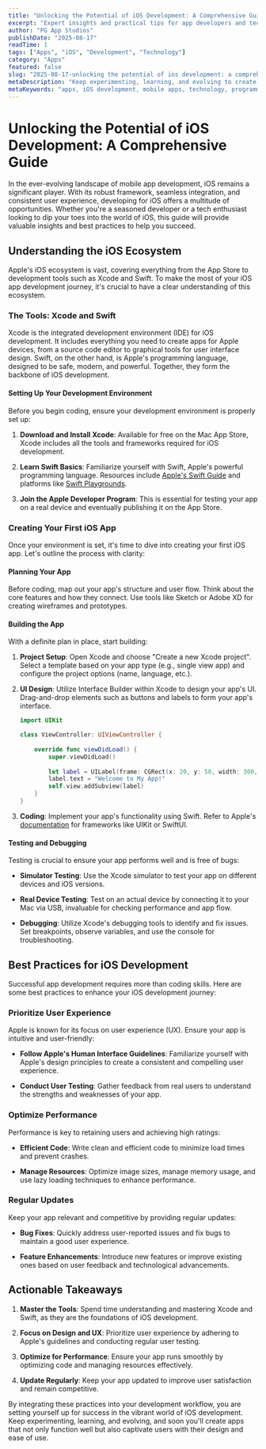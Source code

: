 ```yaml
---
title: "Unlocking the Potential of iOS Development: A Comprehensive Guide for Success"
excerpt: "Expert insights and practical tips for app developers and tech enthusiasts"
author: "PG App Studios"
publishDate: "2025-08-17"
readTime: 1
tags: ["Apps", "iOS", "Development", "Technology"]
category: "Apps"
featured: false
slug: "2025-08-17-unlocking the potential of ios development: a comprehensive guide for success"
metaDescription: "Keep experimenting, learning, and evolving to create captivating iOS apps that function well...."
metaKeywords: "apps, iOS development, mobile apps, technology, programming"
---
```

# Unlocking the Potential of iOS Development: A Comprehensive Guide

In the ever-evolving landscape of mobile app development, iOS remains a significant player. With its robust framework, seamless integration, and consistent user experience, developing for iOS offers a multitude of opportunities. Whether you're a seasoned developer or a tech enthusiast looking to dip your toes into the world of iOS, this guide will provide valuable insights and best practices to help you succeed.

## Understanding the iOS Ecosystem

Apple's iOS ecosystem is vast, covering everything from the App Store to development tools such as Xcode and Swift. To make the most of your iOS app development journey, it's crucial to have a clear understanding of this ecosystem.

### The Tools: Xcode and Swift

Xcode is the integrated development environment (IDE) for iOS development. It includes everything you need to create apps for Apple devices, from a source code editor to graphical tools for user interface design. Swift, on the other hand, is Apple's programming language, designed to be safe, modern, and powerful. Together, they form the backbone of iOS development.

#### Setting Up Your Development Environment

Before you begin coding, ensure your development environment is properly set up:

1. **Download and Install Xcode**: Available for free on the Mac App Store, Xcode includes all the tools and frameworks required for iOS development.
   
2. **Learn Swift Basics**: Familiarize yourself with Swift, Apple's powerful programming language. Resources include [Apple's Swift Guide](https://developer.apple.com/swift/) and platforms like [Swift Playgrounds](https://www.apple.com/swift/playgrounds/).

3. **Join the Apple Developer Program**: This is essential for testing your app on a real device and eventually publishing it on the App Store.

### Creating Your First iOS App

Once your environment is set, it's time to dive into creating your first iOS app. Let's outline the process with clarity:

#### Planning Your App

Before coding, map out your app's structure and user flow. Think about the core features and how they connect. Use tools like Sketch or Adobe XD for creating wireframes and prototypes.

#### Building the App

With a definite plan in place, start building:

1. **Project Setup**: Open Xcode and choose "Create a new Xcode project". Select a template based on your app type (e.g., single view app) and configure the project options (name, language, etc.).

2. **UI Design**: Utilize Interface Builder within Xcode to design your app's UI. Drag-and-drop elements such as buttons and labels to form your app's interface.

    ```swift
    import UIKit

    class ViewController: UIViewController {
      
        override func viewDidLoad() {
            super.viewDidLoad()
            
            let label = UILabel(frame: CGRect(x: 20, y: 50, width: 300, height: 40))
            label.text = "Welcome to My App!"
            self.view.addSubview(label)
        }
    }
    ```

3. **Coding**: Implement your app's functionality using Swift. Refer to Apple's [documentation](https://developer.apple.com/documentation) for frameworks like UIKit or SwiftUI.

#### Testing and Debugging

Testing is crucial to ensure your app performs well and is free of bugs:

- **Simulator Testing**: Use the Xcode simulator to test your app on different devices and iOS versions. 

- **Real Device Testing**: Test on an actual device by connecting it to your Mac via USB, invaluable for checking performance and app flow.

- **Debugging**: Utilize Xcode's debugging tools to identify and fix issues. Set breakpoints, observe variables, and use the console for troubleshooting.

## Best Practices for iOS Development

Successful app development requires more than coding skills. Here are some best practices to enhance your iOS development journey:

### Prioritize User Experience

Apple is known for its focus on user experience (UX). Ensure your app is intuitive and user-friendly:

- **Follow Apple's Human Interface Guidelines**: Familiarize yourself with Apple's design principles to create a consistent and compelling user experience.

- **Conduct User Testing**: Gather feedback from real users to understand the strengths and weaknesses of your app.

### Optimize Performance

Performance is key to retaining users and achieving high ratings:

- **Efficient Code**: Write clean and efficient code to minimize load times and prevent crashes.

- **Manage Resources**: Optimize image sizes, manage memory usage, and use lazy loading techniques to enhance performance.

### Regular Updates

Keep your app relevant and competitive by providing regular updates:

- **Bug Fixes**: Quickly address user-reported issues and fix bugs to maintain a good user experience.

- **Feature Enhancements**: Introduce new features or improve existing ones based on user feedback and technological advancements.

## Actionable Takeaways

1. **Master the Tools**: Spend time understanding and mastering Xcode and Swift, as they are the foundations of iOS development.
   
2. **Focus on Design and UX**: Prioritize user experience by adhering to Apple's guidelines and conducting regular user testing.
   
3. **Optimize for Performance**: Ensure your app runs smoothly by optimizing code and managing resources effectively.
   
4. **Update Regularly**: Keep your app updated to improve user satisfaction and remain competitive.

By integrating these practices into your development workflow, you are setting yourself up for success in the vibrant world of iOS development. Keep experimenting, learning, and evolving, and soon you'll create apps that not only function well but also captivate users with their design and ease of use.